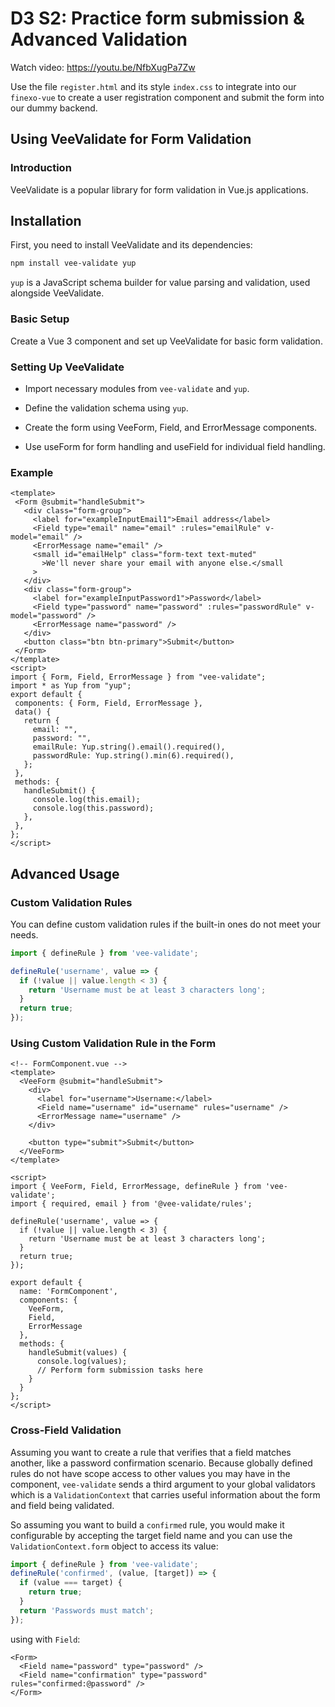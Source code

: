 # D3 S2: Practice form submission & Advanced Validation

Watch video: https://youtu.be/NfbXugPa7Zw

Use the file `register.html` and its style `index.css` to integrate into our `finexo-vue` to create a user registration component and submit the form into our dummy backend.

## Using VeeValidate for Form Validation

### Introduction
VeeValidate is a popular library for form validation in Vue.js applications.

## Installation

First, you need to install VeeValidate and its dependencies:

```bash
npm install vee-validate yup
```
`yup` is a JavaScript schema builder for value parsing and validation, used alongside VeeValidate.

### Basic Setup
Create a Vue 3 component and set up VeeValidate for basic form validation.

### Setting Up VeeValidate
- Import necessary modules from `vee-validate` and `yup`.

- Define the validation schema using `yup`.

- Create the form using VeeForm, Field, and ErrorMessage components.

- Use useForm for form handling and useField for individual field handling.
 ### Example
 ```vue
<template>
  <Form @submit="handleSubmit">
    <div class="form-group">
      <label for="exampleInputEmail1">Email address</label>
      <Field type="email" name="email" :rules="emailRule" v-model="email" />
      <ErrorMessage name="email" />
      <small id="emailHelp" class="form-text text-muted"
        >We'll never share your email with anyone else.</small
      >
    </div>
    <div class="form-group">
      <label for="exampleInputPassword1">Password</label>
      <Field type="password" name="password" :rules="passwordRule" v-model="password" />
      <ErrorMessage name="password" />
    </div>
    <button class="btn btn-primary">Submit</button>
  </Form>
</template>
<script>
import { Form, Field, ErrorMessage } from "vee-validate";
import * as Yup from "yup";
export default {
  components: { Form, Field, ErrorMessage },
  data() {
    return {
      email: "",
      password: "",
      emailRule: Yup.string().email().required(),
      passwordRule: Yup.string().min(6).required(),
    };
  },
  methods: {
    handleSubmit() {
      console.log(this.email);
      console.log(this.password);
    },
  },
};
</script>
 ```

## Advanced Usage
### Custom Validation Rules
You can define custom validation rules if the built-in ones do not meet your needs.
```js
import { defineRule } from 'vee-validate';

defineRule('username', value => {
  if (!value || value.length < 3) {
    return 'Username must be at least 3 characters long';
  }
  return true;
});
```
### Using Custom Validation Rule in the Form
```vue
<!-- FormComponent.vue -->
<template>
  <VeeForm @submit="handleSubmit">
    <div>
      <label for="username">Username:</label>
      <Field name="username" id="username" rules="username" />
      <ErrorMessage name="username" />
    </div>

    <button type="submit">Submit</button>
  </VeeForm>
</template>

<script>
import { VeeForm, Field, ErrorMessage, defineRule } from 'vee-validate';
import { required, email } from '@vee-validate/rules';

defineRule('username', value => {
  if (!value || value.length < 3) {
    return 'Username must be at least 3 characters long';
  }
  return true;
});

export default {
  name: 'FormComponent',
  components: {
    VeeForm,
    Field,
    ErrorMessage
  },
  methods: {
    handleSubmit(values) {
      console.log(values);
      // Perform form submission tasks here
    }
  }
};
</script>
```
### Cross-Field Validation
Assuming you want to create a rule that verifies that a field matches another, like a password confirmation scenario. Because globally defined rules do not have scope access to other values you may have in the component, `vee-validate` sends a third argument to your global validators which is a `ValidationContext` that carries useful information about the form and field being validated.

So assuming you want to build a `confirmed` rule, you would make it configurable by accepting the target field name and you can use the `ValidationContext.form` object to access its value:
```js
import { defineRule } from 'vee-validate';
defineRule('confirmed', (value, [target]) => {
  if (value === target) {
    return true;
  }
  return 'Passwords must match';
});
```
using with `Field`:
```vue
<Form>
  <Field name="password" type="password" />
  <Field name="confirmation" type="password" rules="confirmed:@password" />
</Form>
```
